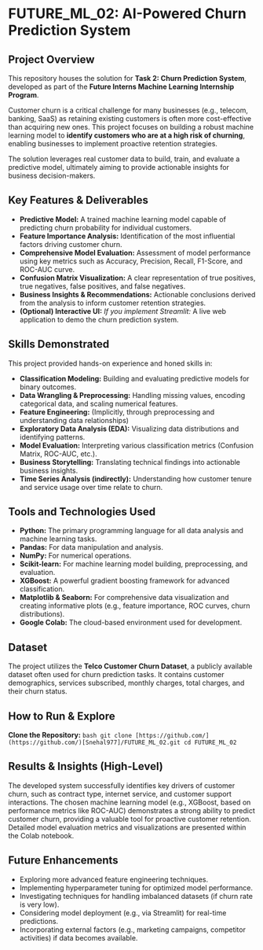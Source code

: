 # FUTURE_ML_02: AI-Powered Churn Prediction System

## Project Overview

This repository houses the solution for **Task 2: Churn Prediction System**, developed as part of the **Future Interns Machine Learning Internship Program**.

Customer churn is a critical challenge for many businesses (e.g., telecom, banking, SaaS) as retaining existing customers is often more cost-effective than acquiring new ones. This project focuses on building a robust machine learning model to **identify customers who are at a high risk of churning**, enabling businesses to implement proactive retention strategies.

The solution leverages real customer data to build, train, and evaluate a predictive model, ultimately aiming to provide actionable insights for business decision-makers.

## Key Features & Deliverables

* **Predictive Model:** A trained machine learning model capable of predicting churn probability for individual customers.
* **Feature Importance Analysis:** Identification of the most influential factors driving customer churn.
* **Comprehensive Model Evaluation:** Assessment of model performance using key metrics such as Accuracy, Precision, Recall, F1-Score, and ROC-AUC curve.
* **Confusion Matrix Visualization:** A clear representation of true positives, true negatives, false positives, and false negatives.
* **Business Insights & Recommendations:** Actionable conclusions derived from the analysis to inform customer retention strategies.
* **(Optional) Interactive UI:** *If you implement Streamlit:* A live web application to demo the churn prediction system.

## Skills Demonstrated

This project provided hands-on experience and honed skills in:

* **Classification Modeling:** Building and evaluating predictive models for binary outcomes.
* **Data Wrangling & Preprocessing:** Handling missing values, encoding categorical data, and scaling numerical features.
* **Feature Engineering:** (Implicitly, through preprocessing and understanding data relationships)
* **Exploratory Data Analysis (EDA):** Visualizing data distributions and identifying patterns.
* **Model Evaluation:** Interpreting various classification metrics (Confusion Matrix, ROC-AUC, etc.).
* **Business Storytelling:** Translating technical findings into actionable business insights.
* **Time Series Analysis (indirectly):** Understanding how customer tenure and service usage over time relate to churn.

## Tools and Technologies Used

* **Python:** The primary programming language for all data analysis and machine learning tasks.
* **Pandas:** For data manipulation and analysis.
* **NumPy:** For numerical operations.
* **Scikit-learn:** For machine learning model building, preprocessing, and evaluation.
* **XGBoost:** A powerful gradient boosting framework for advanced classification.
* **Matplotlib & Seaborn:** For comprehensive data visualization and creating informative plots (e.g., feature importance, ROC curves, churn distributions).
* **Google Colab:** The cloud-based environment used for development.

## Dataset

The project utilizes the **Telco Customer Churn Dataset**, a publicly available dataset often used for churn prediction tasks. It contains customer demographics, services subscribed, monthly charges, total charges, and their churn status.

## How to Run & Explore

  **Clone the Repository:**
    ```bash
    git clone [https://github.com/](https://github.com/)[Snehal977]/FUTURE_ML_02.git
    cd FUTURE_ML_02
    ```

## Results & Insights (High-Level)

The developed system successfully identifies key drivers of customer churn, such as contract type, internet service, and customer support interactions. The chosen machine learning model (e.g., XGBoost, based on performance metrics like ROC-AUC) demonstrates a strong ability to predict customer churn, providing a valuable tool for proactive customer retention. Detailed model evaluation metrics and visualizations are presented within the Colab notebook.

## Future Enhancements

* Exploring more advanced feature engineering techniques.
* Implementing hyperparameter tuning for optimized model performance.
* Investigating techniques for handling imbalanced datasets (if churn rate is very low).
* Considering model deployment (e.g., via Streamlit) for real-time predictions.
* Incorporating external factors (e.g., marketing campaigns, competitor activities) if data becomes available.

